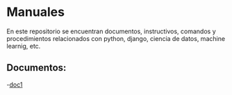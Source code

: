 # Manuales

En este repositorio se encuentran documentos, instructivos, comandos y procedimientos relacionados con python, django, ciencia de datos, machine learnig, etc.

## Documentos:

-[doc1](https://github.com/JamesAGV/Manuales/blob/main/doc1.md)


